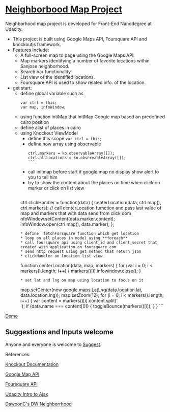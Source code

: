 # [Neighborbood Map Project](https://github.com/AyaatELdor/Neighborhood-Map)

Neighborhood map project is developed for Front-End Nanodegree at Udacity.

* This project is built using Google Maps API, Foursquare API and knockoutjs framework.
* Features Include: 
  * A full-screen map to page using the Google Maps API.
  * Map markers identifying a number of favorite locations within Sanjose neighborhood.
  * Search bar functionality.
  * List view of the identified locations.
  * Foursquare API is used to show related info. of the location.
* get start:
  * define global variable such as
    ```
    var ctrl = this;
    var map, infoWindow;
    ```
  * using function intiMap that initMap Google map based on predefined cairo position
  * define alist of places in cairo
  * using Knockout ViewModel
    * define this scope ``` var ctrl = this; ```
    * define how array using observable 
      ``` 
      ctrl.markers = ko.observableArray([]);
      ctrl.allLocations = ko.observableArray([]);
      ```.
    * call initmap before start if google map no display show alert to you to tell him
    * try to show the content about the places on time when click on marker or click on list view
      ```
     ctrl.clickHandler = function(data) {
     centerLocation(data, ctrl.map(), ctrl.markers); 
     // call centerLocation fumction and pass last value of map and markers that      with data send from click dom
     nfoWindow.setContent(data.marker.content);
     infoWindow.open(ctrl.map(), data.marker);
        };
      ```.
    * define  fetchForsquare function which get location
    * loop on all places in model using **foreach**
    * call foursquare api using client_id and client_secret that created with application on foursquare.com
    * send http request using get method that return json
    * clickHandler on location list view
      ``` 
      function centerLocation(data, map, markers) { 
                for (var i = 0; i < markers().length; i++) {
                    markers()[i].infowindow.close();
                }
      ```
    * set lat and lng on map using location to focus on it
       ```
       map.setCenter(new google.maps.LatLng(data.location.lat,      data.location.lng));
       map.setZoom(12);
       for (i = 0; i < markers().length; i++) {
              var content = markers()[i].content.split('<br>');
              if (data.name === content[0]) {
                    toggleBounce(markers()[i]);
              }
        } ```

[Demo](http://subratrout.github.io/neighborhood-map)

## Suggestions and Inputs welcome

Anyone and everyone is welcome to [Suggest](CONTRIBUTING.md).

References:

[Knockout Documentation](http://knockoutjs.com/documentation/introduction.html)

[Google Map API](https://developers.google.com/maps/documentation/javascript/tutorial)

[Foursquare API](https://developer.foursquare.com)

[Udacity Intro to Ajax](https://www.udacity.com/course/ud110)

[DawoonC's DW Neighborrhood](https://github.com/DawoonC/dw-neighborhood)
